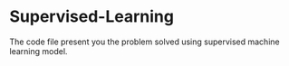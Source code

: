 # Supervised-Learning
The code file present you the problem solved using supervised machine learning model.
